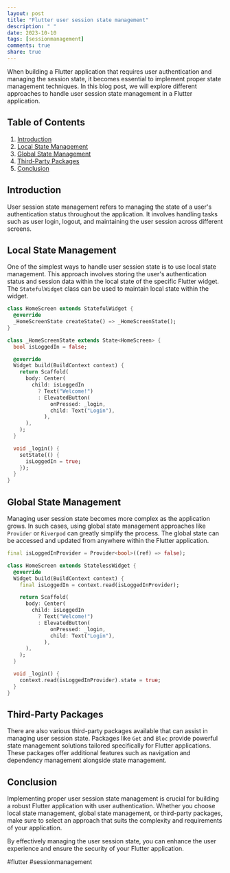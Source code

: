 ```yaml
---
layout: post
title: "Flutter user session state management"
description: " "
date: 2023-10-10
tags: [sessionmanagement]
comments: true
share: true
---
```


When building a Flutter application that requires user authentication and managing the session state, it becomes essential to implement proper state management techniques. In this blog post, we will explore different approaches to handle user session state management in a Flutter application.

## Table of Contents
1. [Introduction](#introduction)
2. [Local State Management](#local-state-management)
3. [Global State Management](#global-state-management)
4. [Third-Party Packages](#third-party-packages)
5. [Conclusion](#conclusion)

## Introduction
User session state management refers to managing the state of a user's authentication status throughout the application. It involves handling tasks such as user login, logout, and maintaining the user session across different screens.

## Local State Management
One of the simplest ways to handle user session state is to use local state management. This approach involves storing the user's authentication status and session data within the local state of the specific Flutter widget. The `StatefulWidget` class can be used to maintain local state within the widget.

```dart
class HomeScreen extends StatefulWidget {
  @override
  _HomeScreenState createState() => _HomeScreenState();
}

class _HomeScreenState extends State<HomeScreen> {
  bool isLoggedIn = false;

  @override
  Widget build(BuildContext context) {
    return Scaffold(
      body: Center(
        child: isLoggedIn
          ? Text("Welcome!")
          : ElevatedButton(
              onPressed: _login,
              child: Text("Login"),
            ),
      ),
    );
  }

  void _login() {
    setState(() {
      isLoggedIn = true;
    });
  }
}
```

## Global State Management
Managing user session state becomes more complex as the application grows. In such cases, using global state management approaches like `Provider` or `Riverpod` can greatly simplify the process. The global state can be accessed and updated from anywhere within the Flutter application.

```dart
final isLoggedInProvider = Provider<bool>((ref) => false);

class HomeScreen extends StatelessWidget {
  @override
  Widget build(BuildContext context) {
    final isLoggedIn = context.read(isLoggedInProvider);

    return Scaffold(
      body: Center(
        child: isLoggedIn
          ? Text("Welcome!")
          : ElevatedButton(
              onPressed: _login,
              child: Text("Login"),
            ),
      ),
    );
  }

  void _login() {
    context.read(isLoggedInProvider).state = true;
  }
}
```

## Third-Party Packages
There are also various third-party packages available that can assist in managing user session state. Packages like `Get` and `Bloc` provide powerful state management solutions tailored specifically for Flutter applications. These packages offer additional features such as navigation and dependency management alongside state management.

## Conclusion
Implementing proper user session state management is crucial for building a robust Flutter application with user authentication. Whether you choose local state management, global state management, or third-party packages, make sure to select an approach that suits the complexity and requirements of your application.

By effectively managing the user session state, you can enhance the user experience and ensure the security of your Flutter application.

#flutter #sessionmanagement